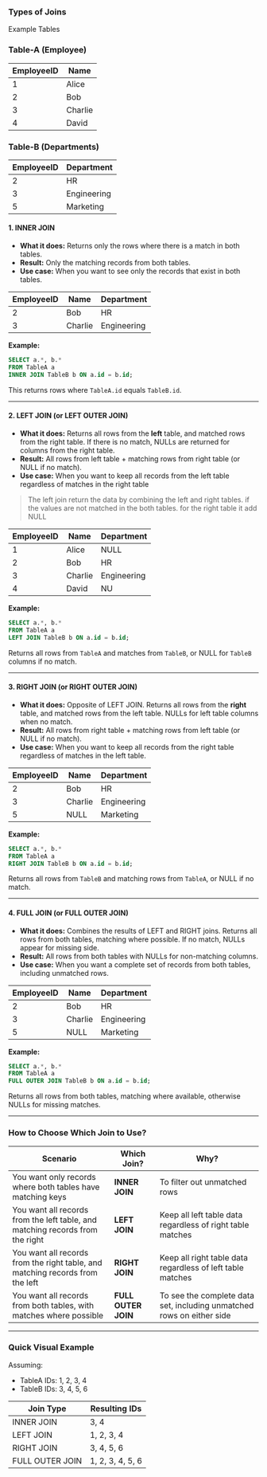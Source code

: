 ### Types of Joins

Example Tables
### Table-A (Employee)

| EmployeeID | Name    |
| ---------- | ------- |
| 1          | Alice   |
| 2          | Bob     |
| 3          | Charlie |
| 4          | David   |
### Table-B (Departments)

| EmployeeID | Department  |
| ---------- | ----------- |
| 2          | HR          |
| 3          | Engineering |
| 5          | Marketing   |


#### 1. **INNER JOIN**

- **What it does:** Returns only the rows where there is a match in both tables.
- **Result:** Only the matching records from both tables.
- **Use case:** When you want to see only the records that exist in both tables.

| EmployeeID | Name    | Department  |
| ---------- | ------- | ----------- |
| 2          | Bob     | HR          |
| 3          | Charlie | Engineering |

**Example:**

```sql
SELECT a.*, b.*
FROM TableA a
INNER JOIN TableB b ON a.id = b.id;
```

This returns rows where `TableA.id` equals `TableB.id`.

---

#### 2. **LEFT JOIN (or LEFT OUTER JOIN)**

- **What it does:** Returns all rows from the **left** table, and matched rows from the right table. If there is no match, NULLs are returned for columns from the right table.
- **Result:** All rows from left table + matching rows from right table (or NULL if no match).
- **Use case:** When you want to keep all records from the left table regardless of matches in the right table
> The left join return the data by combining the left and right tables. if the values are not matched in the both tables. for the right table it add NULL

| EmployeeID | Name    | Department  |
| ---------- | ------- | ----------- |
| 1          | Alice   | NULL        |
| 2          | Bob     | HR          |
| 3          | Charlie | Engineering |
| 4          | David   | NU

**Example:**

```sql
SELECT a.*, b.*
FROM TableA a
LEFT JOIN TableB b ON a.id = b.id;
```

Returns all rows from `TableA` and matches from `TableB`, or NULL for `TableB` columns if no match.

---

#### 3. **RIGHT JOIN (or RIGHT OUTER JOIN)**

- **What it does:** Opposite of LEFT JOIN. Returns all rows from the **right** table, and matched rows from the left table. NULLs for left table columns when no match.
- **Result:** All rows from right table + matching rows from left table (or NULL if no match).
- **Use case:** When you want to keep all records from the right table regardless of matches in the left table.

| EmployeeID | Name    | Department  |
| ---------- | ------- | ----------- |
| 2          | Bob     | HR          |
| 3          | Charlie | Engineering |
| 5          | NULL    | Marketing   |

**Example:**

```sql
SELECT a.*, b.*
FROM TableA a
RIGHT JOIN TableB b ON a.id = b.id;
```

Returns all rows from `TableB` and matching rows from `TableA`, or NULL if no match.

---

#### 4. **FULL JOIN (or FULL OUTER JOIN)**

- **What it does:** Combines the results of LEFT and RIGHT joins. Returns all rows from both tables, matching where possible. If no match, NULLs appear for missing side.
- **Result:** All rows from both tables with NULLs for non-matching columns.
- **Use case:** When you want a complete set of records from both tables, including unmatched rows.

| EmployeeID | Name    | Department  |
| ---------- | ------- | ----------- |
| 2          | Bob     | HR          |
| 3          | Charlie | Engineering |
| 5          | NULL    | Marketing   |

**Example:**

```sql
SELECT a.*, b.*
FROM TableA a
FULL OUTER JOIN TableB b ON a.id = b.id;
```

Returns all rows from both tables, matching where available, otherwise NULLs for missing matches.

---

### How to Choose Which Join to Use?

|Scenario|Which Join?|Why?|
|---|---|---|
|You want only records where both tables have matching keys|**INNER JOIN**|To filter out unmatched rows|
|You want all records from the left table, and matching records from the right|**LEFT JOIN**|Keep all left table data regardless of right table matches|
|You want all records from the right table, and matching records from the left|**RIGHT JOIN**|Keep all right table data regardless of left table matches|
|You want all records from both tables, with matches where possible|**FULL OUTER JOIN**|To see the complete data set, including unmatched rows on either side|

---

### Quick Visual Example

Assuming:

- TableA IDs: 1, 2, 3, 4
- TableB IDs: 3, 4, 5, 6

|Join Type|Resulting IDs|
|---|---|
|INNER JOIN|3, 4|
|LEFT JOIN|1, 2, 3, 4|
|RIGHT JOIN|3, 4, 5, 6|
|FULL OUTER JOIN|1, 2, 3, 4, 5, 6|
